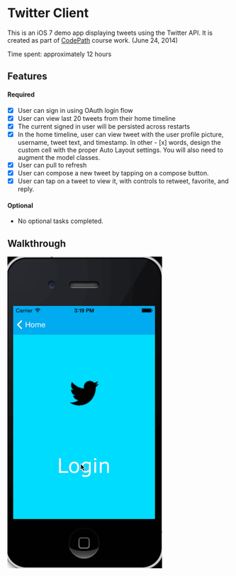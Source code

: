 Twitter Client
======

This is an iOS 7 demo app displaying tweets using the Twitter API. It is created as part of [CodePath](http://codepath.com/) course work. (June 24, 2014)

Time spent: approximately 12 hours

Features
---------
#### Required
- [x] User can sign in using OAuth login flow
- [x] User can view last 20 tweets from their home timeline
- [x] The current signed in user will be persisted across restarts
- [x] In the home timeline, user can view tweet with the user profile picture, username, tweet text, and timestamp.  In other - [x] words, design the custom cell with the proper Auto Layout settings.  You will also need to augment the model classes.
- [x] User can pull to refresh
- [x] User can compose a new tweet by tapping on a compose button.
- [x] User can tap on a tweet to view it, with controls to retweet, favorite, and reply.

#### Optional
- No optional tasks completed.

Walkthrough
------------
![Video Walkthrough](twitter-walkthrough-7.gif)
